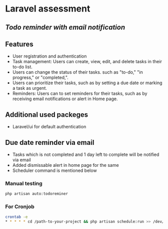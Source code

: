 # Laravel assessment
## _Todo reminder with email notification_

## Features

- User registration and authentication
- Task management: Users can create, view, edit, and delete tasks in their to-do list.
- Users can change the status of their tasks. such as "to-do," "in progress," or "completed,".
- Users can prioritize their tasks, such as by setting a due date or marking a task as urgent.
- Reminders: Users can to set reminders for their tasks, such as by receiving email notifications or alert in Home page.

## Additional used packeges 
-   Laravel/ui for default authentication 

## Due date reminder via email

-   Tasks which is not completed and 1 day left to complete will be notified via email
-   Added dismissable alert in home page for the same 
-   Scheduler command is mentioned below

### Manual testing
```sh
php artisan auto:todoreminer
```

### For Cronjob
```sh
crontab -e
* * * * * cd /path-to-your-project && php artisan schedule:run >> /dev/null 2>&1.
```
